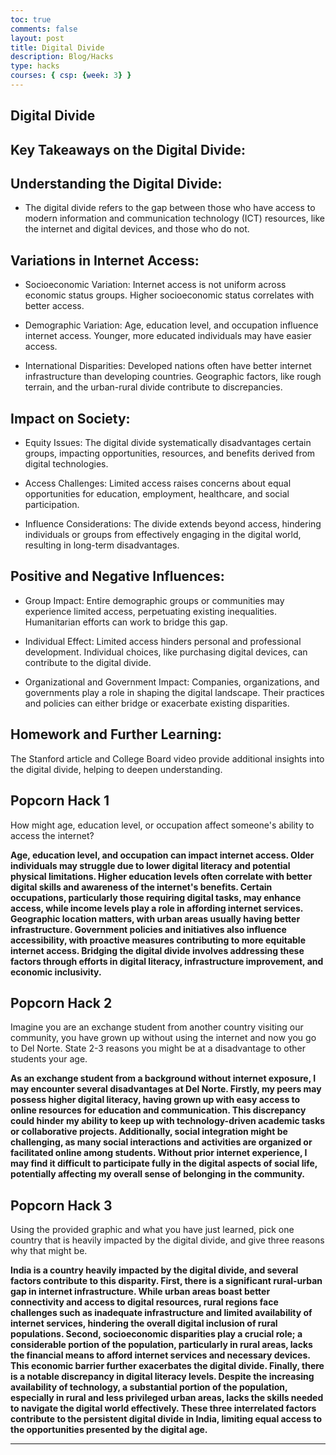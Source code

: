 ```yaml
---
toc: true
comments: false
layout: post
title: Digital Divide 
description: Blog/Hacks
type: hacks
courses: { csp: {week: 3} }
---
```


## Digital Divide


## Key Takeaways on the Digital Divide:

## Understanding the Digital Divide:

- The digital divide refers to the gap between those who have access to modern information and communication technology (ICT) resources, like the internet and digital devices, and those who do not.

## Variations in Internet Access:

- Socioeconomic Variation: Internet access is not uniform across economic status groups. Higher socioeconomic status correlates with better access.

- Demographic Variation: Age, education level, and occupation influence internet access. Younger, more educated individuals may have easier access.

- International Disparities: Developed nations often have better internet infrastructure than developing countries. Geographic factors, like rough terrain, and the urban-rural divide contribute to discrepancies.

## Impact on Society:

- Equity Issues: The digital divide systematically disadvantages certain groups, impacting opportunities, resources, and benefits derived from digital technologies.

- Access Challenges: Limited access raises concerns about equal opportunities for education, employment, healthcare, and social participation.

- Influence Considerations: The divide extends beyond access, hindering individuals or groups from effectively engaging in the digital world, resulting in long-term disadvantages.

## Positive and Negative Influences:

- Group Impact: Entire demographic groups or communities may experience limited access, perpetuating existing inequalities. Humanitarian efforts can work to bridge this gap.
- Individual Effect: Limited access hinders personal and professional development. Individual choices, like purchasing digital devices, can contribute to the digital divide.

- Organizational and Government Impact: Companies, organizations, and governments play a role in shaping the digital landscape. Their practices and policies can either bridge or exacerbate existing disparities.

## Homework and Further Learning:
The Stanford article and College Board video provide additional insights into the digital divide, helping to deepen understanding.

## Popcorn Hack 1

How might age, education level, or occupation affect someone's ability to access the internet?

**Age, education level, and occupation can impact internet access. Older individuals may struggle due to lower digital literacy and potential physical limitations. Higher education levels often correlate with better digital skills and awareness of the internet's benefits. Certain occupations, particularly those requiring digital tasks, may enhance access, while income levels play a role in affording internet services. Geographic location matters, with urban areas usually having better infrastructure. Government policies and initiatives also influence accessibility, with proactive measures contributing to more equitable internet access. Bridging the digital divide involves addressing these factors through efforts in digital literacy, infrastructure improvement, and economic inclusivity.**

## Popcorn Hack 2

Imagine you are an exchange student from another country visiting our community, you have grown up without using the internet and now you go to Del Norte. State 2-3 reasons you might be at a disadvantage to other students your age.

**As an exchange student from a background without internet exposure, I may encounter several disadvantages at Del Norte. Firstly, my peers may possess higher digital literacy, having grown up with easy access to online resources for education and communication. This discrepancy could hinder my ability to keep up with technology-driven academic tasks or collaborative projects. Additionally, social integration might be challenging, as many social interactions and activities are organized or facilitated online among students. Without prior internet experience, I may find it difficult to participate fully in the digital aspects of social life, potentially affecting my overall sense of belonging in the community.**

## Popcorn Hack 3

Using the provided graphic and what you have just learned, pick one country that is heavily impacted by the digital divide, and give three reasons why that might be. 

**India is a country heavily impacted by the digital divide, and several factors contribute to this disparity. First, there is a significant rural-urban gap in internet infrastructure. While urban areas boast better connectivity and access to digital resources, rural regions face challenges such as inadequate infrastructure and limited availability of internet services, hindering the overall digital inclusion of rural populations. Second, socioeconomic disparities play a crucial role; a considerable portion of the population, particularly in rural areas, lacks the financial means to afford internet services and necessary devices. This economic barrier further exacerbates the digital divide. Finally, there is a notable discrepancy in digital literacy levels. Despite the increasing availability of technology, a substantial portion of the population, especially in rural and less privileged urban areas, lacks the skills needed to navigate the digital world effectively. These three interrelated factors contribute to the persistent digital divide in India, limiting equal access to the opportunities presented by the digital age.**

---